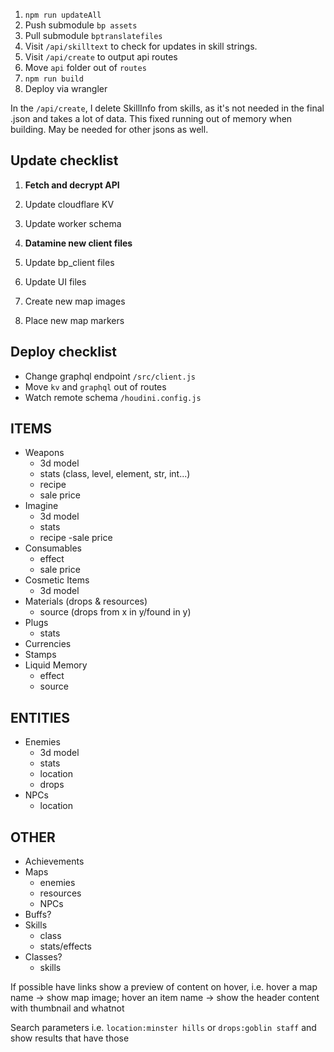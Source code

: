 1. `npm run updateAll`
2. Push submodule `bp assets`
3. Pull submodule `bptranslatefiles` 
4. Visit `/api/skilltext` to check for updates in skill strings.
5. Visit `/api/create` to output api routes
6. Move `api` folder out of `routes`
7. `npm run build`
8. Deploy via wrangler

In the `/api/create`, I delete SkillInfo from skills, as it's not needed in the final .json and takes a lot of data. This fixed running out of memory when building. May be needed for other jsons as well.

## Update checklist
1. **Fetch and decrypt API**
2. Update cloudflare KV
3. Update worker schema

1. **Datamine new client files**
2. Update bp_client files
3. Update UI files
4. Create new map images
5. Place new map markers

## Deploy checklist
- Change graphql endpoint `/src/client.js`
- Move `kv` and `graphql` out of routes
- Watch remote schema `/houdini.config.js`

## ITEMS
- Weapons
    - 3d model
    - stats (class, level, element, str, int...)
    - recipe
    - sale price
- Imagine
    - 3d model
    - stats
    - recipe
    -sale price
- Consumables
    - effect
    - sale price
- Cosmetic Items
    - 3d model
- Materials (drops & resources)
    - source (drops from x in y/found in y)
- Plugs
    - stats
- Currencies
- Stamps
- Liquid Memory
    - effect
    - source

## ENTITIES
- Enemies
    - 3d model
    - stats
    - location
    - drops
- NPCs
    - location

## OTHER
- Achievements
- Maps
    - enemies
    - resources
    - NPCs
- Buffs?
- Skills
    - class
    - stats/effects
- Classes?
    - skills


If possible have links show a preview of content on hover, i.e. hover a map name -> show map image; hover an item name -> show the header content with thumbnail and whatnot

Search parameters i.e. `location:minster hills` or `drops:goblin staff` and show results that have those